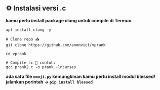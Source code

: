 ## ⚙️ Instalasi versi .c
**kamu perlu install package clang untuk compile di Termux.**
```
apt install clang -y
```
```
# Clone repo 📥
git clone https://github.com/anonvict/vprank

cd vprank

# Compile sc 🌱 contoh:
gcc prank2.c -o prank -lncurses
```
**ada satu file `emoji.py` kemungkinan kamu perlu install modul blessed! jalankan perintah →
`pip install blessed`**
